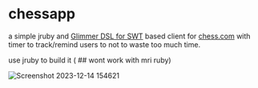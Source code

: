 # chessapp

a simple jruby and [Glimmer DSL for SWT](https://github.com/AndyObtiva/glimmer-dsl-swt) based client for [chess.com](chess.com) with timer to track/remind users to not to waste too much time.

use jruby to build it ( ## wont work with mri ruby)


![Screenshot 2023-12-14 154621](https://github.com/progressive-galib/chessapp/assets/125106402/4aa14715-6230-483f-98cd-3b675ab523d2)
